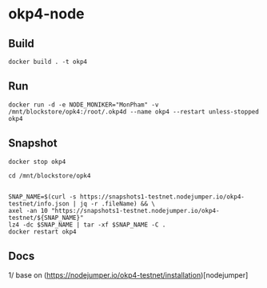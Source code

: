 # okp4-node
## Build
    docker build . -t okp4
## Run
    docker run -d -e NODE_MONIKER="MonPham" -v /mnt/blockstore/opk4:/root/.okp4d --name okp4 --restart unless-stopped okp4

## Snapshot
    docker stop okp4

    cd /mnt/blockstore/opk4

    
    SNAP_NAME=$(curl -s https://snapshots1-testnet.nodejumper.io/okp4-testnet/info.json | jq -r .fileName) && \
    axel -an 10 "https://snapshots1-testnet.nodejumper.io/okp4-testnet/${SNAP_NAME}" 
    lz4 -dc $SNAP_NAME | tar -xf $SNAP_NAME -C .
    docker restart okp4
## Docs

1/ base on (https://nodejumper.io/okp4-testnet/installation)[nodejumper]
        
        
